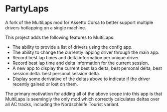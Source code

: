 # PartyLaps
A fork of the MultiLaps mod for Assetto Corsa to better support multiple drivers hotlapping on a single machine.

This project adds the following features to MultiLaps:

* The ability to provide a list of drivers using the config app.
* The ability to change the currently lapping driver through the main app.
* Record best lap times and delta information per unique driver.
* Record best lap time and delta information for the current session.
* A new app to display the current best lap delta, best personal delta, best session delta. best personal session delta.
* Display some derivative of the deltas above to indicate if the driver recently gained or lost on them.

The primary motivation for adding all of the above scope into this app is that MultiLaps is seemingly the only mod which correctly calculates deltas over all AC tracks, including the Nordschleife Tourist variant.
